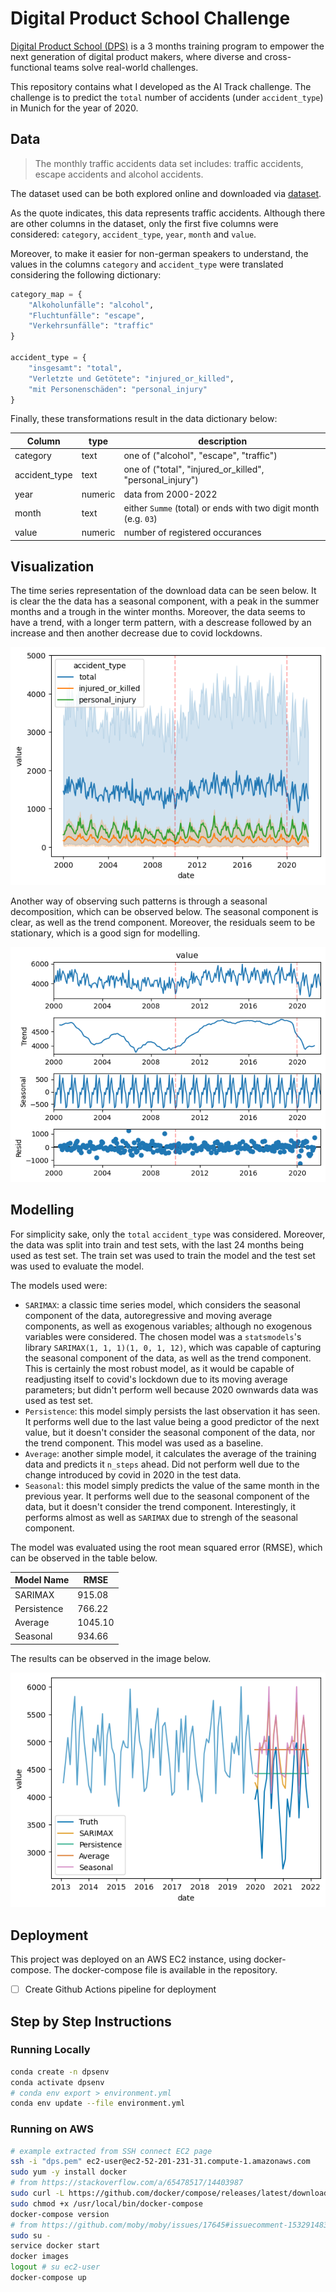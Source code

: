 # Digital Product School Challenge

[Digital Product School (DPS)](https://www.digitalproductschool.io/) is a 3 months training program to empower the next generation of digital product makers, where diverse and cross-functional teams solve real-world challenges.

This repository contains what I developed as the AI Track challenge. The challenge is to predict the `total` number of accidents (under `accident_type`) in Munich for the year of 2020.

## Data

> The monthly traffic accidents data set includes: traffic accidents, escape accidents and alcohol accidents.

The dataset used can be both explored online and downloaded via [dataset](https://opendata.muenchen.de/dataset/monatszahlen-verkehrsunfaelle/resource/40094bd6-f82d-4979-949b-26c8dc00b9a7).

As the quote indicates, this data represents traffic accidents. Although there are other columns in the dataset, only the first five columns were considered: `category`, `accident_type`, `year`, `month` and `value`.

Moreover, to make it easier for non-german speakers to understand, the values in the columns `category` and `accident_type` were translated considering the following dictionary:

```python
category_map = {
    "Alkoholunfälle": "alcohol",
    "Fluchtunfälle": "escape",
    "Verkehrsunfälle": "traffic"
}

accident_type = {
    "insgesamt": "total",
    "Verletzte und Getötete": "injured_or_killed",
    "mit Personenschäden": "personal_injury"
}
```

Finally, these transformations result in the data dictionary below:

| Column        | type    | description                                                     |
|---------------|---------|-----------------------------------------------------------------|
| category      | text    | one of ("alcohol", "escape", "traffic")                         |
| accident_type | text    | one of ("total", "injured_or_killed", "personal_injury")        |
| year          | numeric | data from 2000-2022                                             |
| month         | text    | either `Summe` (total) or ends with two digit month (e.g. `03`) |
| value         | numeric | number of registered occurances                                 |

## Visualization

The time series representation of the download data can be seen below. It is clear the the data has a seasonal component, with a peak in the summer months and a trough in the winter months. Moreover, the data seems to have a trend, with a longer term pattern, with a descrease followed by an increase and then another decrease due to covid lockdowns.

![timeseries representation of data per `accident type`](imgs/timeseries.png)

Another way of observing such patterns is through a seasonal decomposition, which can be observed below. The seasonal component is clear, as well as the trend component. Moreover, the residuals seem to be stationary, which is a good sign for modelling.

![seasonal decompose of `total` `accident type`](imgs/seasonal_decompose.png)

## Modelling

For simplicity sake, only the `total` `accident_type` was considered. Moreover, the data was split into train and test sets, with the last 24 months being used as test set. The train set was used to train the model and the test set was used to evaluate the model. 

The models used were:

- `SARIMAX`: a classic time series model, which considers the seasonal component of the data, autoregressive and moving average components, as well as exogenous variables; although no exogenous variables were considered. The chosen model was a `statsmodels`'s library `SARIMAX(1, 1, 1)(1, 0, 1, 12)`, which was capable of capturing the seasonal component of the data, as well as the trend component. This is certainly the most robust model, as it would be capable of readjusting itself to covid's lockdown due to its moving average parameters; but didn't perform well because 2020 ownwards data was used as test set.
- `Persistence`: this model simply persists the last observation it has seen. It performs well due to the last value being a good predictor of the next value, but it doesn't consider the seasonal component of the data, nor the trend component. This model was used as a baseline.
- `Average`: another simple model, it calculates the average of the training data and predicts it `n_steps` ahead. Did not perform well due to the change introduced by covid in 2020 in the test data.
- `Seasonal`: this model simply predicts the value of the same month in the previous year. It performs well due to the seasonal component of the data, but it doesn't consider the trend component. Interestingly, it performs almost as well as `SARIMAX` due to strengh of the seasonal component.

The model was evaluated using the root mean squared error (RMSE), which can be observed in the table below.

| Model Name  | RMSE    |
|-------------|---------|
| SARIMAX     | 915.08  |
| Persistence | 766.22  |
| Average     | 1045.10 |
| Seasonal    | 934.66  |

The results can be observed in the image below.

![](imgs/predictions.png)

## Deployment

This project was deployed on an AWS EC2 instance, using docker-compose. The docker-compose file is available in the repository.

- [ ] Create Github Actions pipeline for deployment

## Step by Step Instructions 

### Running Locally

```bash
conda create -n dpsenv
conda activate dpsenv
# conda env export > environment.yml
conda env update --file environment.yml
```

### Running on AWS

```bash
# example extracted from SSH connect EC2 page 
ssh -i "dps.pem" ec2-user@ec2-52-201-231-31.compute-1.amazonaws.com
sudo yum -y install docker
# from https://stackoverflow.com/a/65478517/14403987
sudo curl -L https://github.com/docker/compose/releases/latest/download/docker-compose-$(uname -s)-$(uname -m) -o /usr/local/bin/docker-compose
sudo chmod +x /usr/local/bin/docker-compose
docker-compose version
# from https://github.com/moby/moby/issues/17645#issuecomment-153291483
sudo su -
service docker start
docker images
logout # su ec2-user
docker-compose up
```
